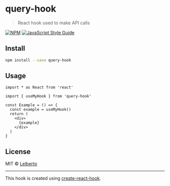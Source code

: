 # query-hook

> React hook used to make API calls

[![NPM](https://img.shields.io/npm/v/query-hook.svg)](https://www.npmjs.com/package/query-hook) [![JavaScript Style Guide](https://img.shields.io/badge/code_style-standard-brightgreen.svg)](https://standardjs.com)

## Install

```bash
npm install --save query-hook
```

## Usage

```tsx
import * as React from 'react'

import { useMyHook } from 'query-hook'

const Example = () => {
  const example = useMyHook()
  return (
    <div>
      {example}
    </div>
  )
}
```

## License

MIT © [Lelberto](https://github.com/Lelberto)

---

This hook is created using [create-react-hook](https://github.com/hermanya/create-react-hook).
